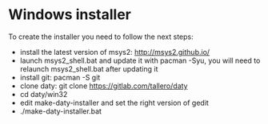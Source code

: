 # Windows installer

To create the installer you need to follow the next steps:
 - install the latest version of msys2: http://msys2.github.io/
 - launch msys2_shell.bat and update it with pacman -Syu, you will need to
   relaunch msys2_shell.bat after updating it
 - install git: pacman -S git
 - clone daty: git clone https://gitlab.com/tallero/daty
 - cd daty/win32
 - edit make-daty-installer and set the right version of gedit
 - ./make-daty-installer.bat
